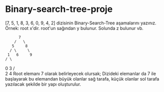 # Binary-search-tree-proje

[7, 5, 1, 8, 3, 6, 0, 9, 4, 2] dizisinin Binary-Search-Tree aşamalarını yazınız. 
Örnek: root x'dir. root'un sağından y bulunur. Solunda z bulunur vb.

          7
        /   \
       5     8
      / \     \
     1   6     9
    / \
   0   3
      / \
     2   4
Root elemanı  7 olarak belirleyecek olursak; Dizideki elemanlar da  7 ile başlayarak bu elemandan büyük olanlar sağ tarafa,
küçük olanlar sol tarafa yazılacak şekilde bir yapı oluşturulur.
